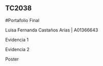 ## TC2038 
#Portafolio Final 

Luisa Fernanda Castaños Arias | A01366643

Evidencia 1

Evidencia 2

Poster
